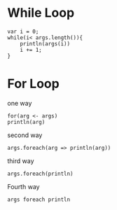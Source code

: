 # While Loop

	var i = 0;
	while(i< args.length()){
		println(args(i))
		i += 1;
	}
	
# For Loop

one way

	for(arg <- args)
	println(arg)
	
second way

	args.foreach(arg => println(arg))

third way

	args.foreach(println)

Fourth way
	
	args foreach println